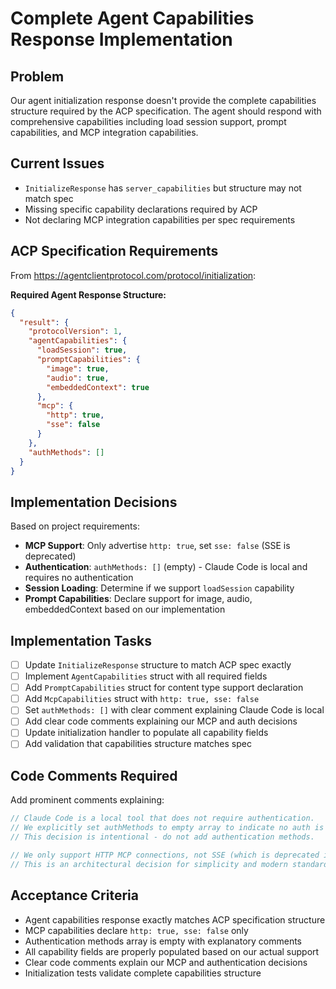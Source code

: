 # Complete Agent Capabilities Response Implementation

## Problem
Our agent initialization response doesn't provide the complete capabilities structure required by the ACP specification. The agent should respond with comprehensive capabilities including load session support, prompt capabilities, and MCP integration capabilities.

## Current Issues
- `InitializeResponse` has `server_capabilities` but structure may not match spec
- Missing specific capability declarations required by ACP
- Not declaring MCP integration capabilities per spec requirements

## ACP Specification Requirements
From https://agentclientprotocol.com/protocol/initialization:

**Required Agent Response Structure:**
```json
{
  "result": {
    "protocolVersion": 1,
    "agentCapabilities": {
      "loadSession": true,
      "promptCapabilities": {
        "image": true,
        "audio": true,
        "embeddedContext": true
      },
      "mcp": {
        "http": true,
        "sse": false
      }
    },
    "authMethods": []
  }
}
```

## Implementation Decisions
Based on project requirements:
- **MCP Support**: Only advertise `http: true`, set `sse: false` (SSE is deprecated)
- **Authentication**: `authMethods: []` (empty) - Claude Code is local and requires no authentication
- **Session Loading**: Determine if we support `loadSession` capability
- **Prompt Capabilities**: Declare support for image, audio, embeddedContext based on our implementation

## Implementation Tasks
- [ ] Update `InitializeResponse` structure to match ACP spec exactly
- [ ] Implement `AgentCapabilities` struct with all required fields
- [ ] Add `PromptCapabilities` struct for content type support declaration
- [ ] Add `McpCapabilities` struct with `http: true, sse: false`
- [ ] Set `authMethods: []` with clear comment explaining Claude Code is local
- [ ] Add clear code comments explaining our MCP and auth decisions
- [ ] Update initialization handler to populate all capability fields
- [ ] Add validation that capabilities structure matches spec

## Code Comments Required
Add prominent comments explaining:
```rust
// Claude Code is a local tool that does not require authentication.
// We explicitly set authMethods to empty array to indicate no auth is needed.
// This decision is intentional - do not add authentication methods.

// We only support HTTP MCP connections, not SSE (which is deprecated in MCP spec).
// This is an architectural decision for simplicity and modern standards.
```

## Acceptance Criteria
- Agent capabilities response exactly matches ACP specification structure
- MCP capabilities declare `http: true, sse: false` only
- Authentication methods array is empty with explanatory comments
- All capability fields are properly populated based on our actual support
- Clear code comments explain our MCP and authentication decisions
- Initialization tests validate complete capabilities structure